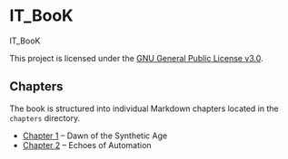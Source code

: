 # IT_BooK
IT_BooK

This project is licensed under the [GNU General Public License v3.0](LICENSE).

## Chapters

The book is structured into individual Markdown chapters located in the `chapters` directory.

- [Chapter 1](chapters/Chapter_1.md) – Dawn of the Synthetic Age
- [Chapter 2](chapters/Chapter_2.md) – Echoes of Automation
